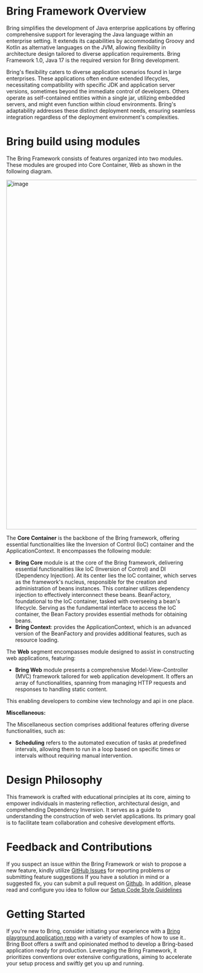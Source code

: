 # Bring Framework Overview

Bring simplifies the development of Java enterprise applications by offering comprehensive support for leveraging the Java language within an enterprise setting. 
It extends its capabilities by accommodating Groovy and Kotlin as alternative languages on the JVM, allowing flexibility in architecture design tailored to diverse application requirements. 
Bring Framework 1.0, Java 17 is the required version for Bring development.

Bring's flexibility caters to diverse application scenarios found in large enterprises. 
These applications often endure extended lifecycles, necessitating compatibility with specific JDK and application server versions, sometimes beyond the immediate control of developers. 
Others operate as self-contained entities within a single jar, utilizing embedded servers, and might even function within cloud environments. 
Bring's adaptability addresses these distinct deployment needs, ensuring seamless integration regardless of the deployment environment's complexities.


# Bring build using modules

The Bring Framework consists of features organized into two modules. 
These modules are grouped into Core Container, Web as shown in the following diagram.

<img width="922" alt="image" src="https://github.com/YevgenDemoTestOrganization/bring/assets/73576438/04d93e80-b30d-42b7-8921-e85edbe77085">


The **Core Container** is the backbone of the Bring framework, offering essential functionalities like the Inversion of Control (IoC) container and the ApplicationContext. 
It encompasses the following module:

- **Bring Core** module is at the core of the Bring framework, delivering essential functionalities like IoC (Inversion of Control) and DI (Dependency Injection). 
At its center lies the IoC container, which serves as the framework's nucleus, responsible for the creation and administration of beans instances. 
This container utilizes dependency injection to effectively interconnect these beans. BeanFactory, foundational to the IoC container, tasked with overseeing a bean's lifecycle. 
Serving as the fundamental interface to access the IoC container, the Bean Factory provides essential methods for obtaining beans.
- **Bring Context**: provides the ApplicationContext, which is an advanced version of the BeanFactory and provides additional features, such as resource loading.

The **Web** segment encompasses module designed to assist in constructing web applications, featuring:

- **Bring Web** module presents a comprehensive Model-View-Controller (MVC) framework tailored for web application development. 
It offers an array of functionalities, spanning from managing HTTP requests and responses to handling static content. 

This enabling developers to combine view technology and api in one place.

**Miscellaneous:**

The Miscellaneous section comprises additional features offering diverse functionalities, such as:

- **Scheduling** refers to the automated execution of tasks at predefined intervals, allowing them to run in a loop based on specific times or intervals without requiring manual intervention.


# Design Philosophy

This framework is crafted with educational principles at its core, aiming to empower individuals in mastering reflection, architectural design, and comprehending Dependency Inversion. 
It serves as a guide to understanding the construction of web servlet applications. Its primary goal is to facilitate team collaboration and cohesive development efforts.

# Feedback and Contributions

If you suspect an issue within the Bring Framework or wish to propose a new feature, kindly utilize [GitHub Issues](https://github.com/YevgenDemoTestOrganization/bring/issues/new) for reporting problems or submitting feature suggestions
If you have a solution in mind or a suggested fix, you can submit a pull request on [Github](https://github.com/YevgenDemoTestOrganization/bring). In addition, please read and configure you idea to follow our [Setup Code Style Guidelines](https://github.com/YevgenDemoTestOrganization/bring/wiki/Setup-Code-Style-Guidelines)

# Getting Started

If you're new to Bring, consider initiating your experience with a [Bring playground application repo](https://github.com/YevgenDemoTestOrganization/bring-playground) with a variety of examples of how to use it.. 
Bring Boot offers a swift and opinionated method to develop a Bring-based application ready for production. 
Leveraging the Bring Framework, it prioritizes conventions over extensive configurations, aiming to accelerate your setup process and swiftly get you up and running.